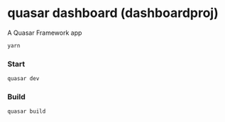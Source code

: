 # quasar dashboard (dashboardproj)

A Quasar Framework app

```bash
yarn
```
### Start 
```bash
quasar dev
```

### Build
```bash
quasar build
```

